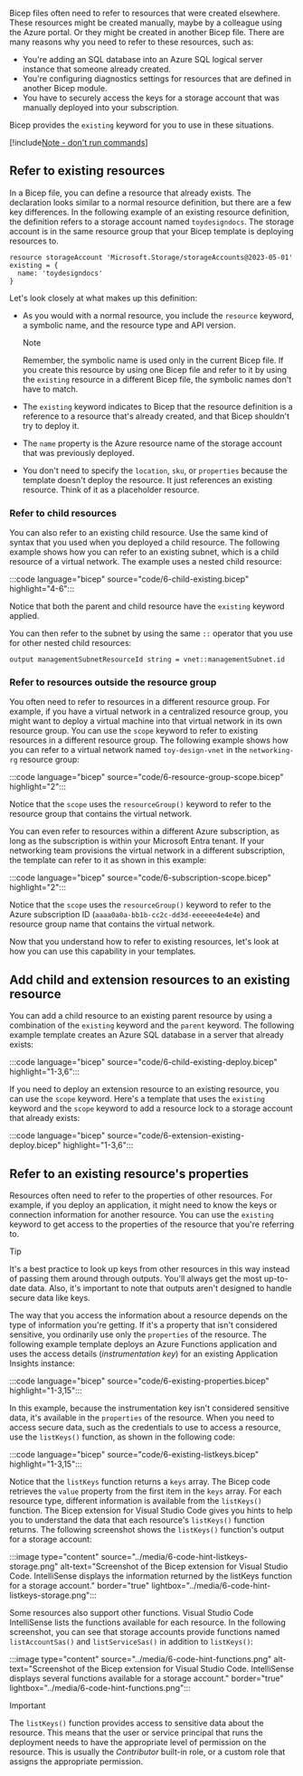 Bicep files often need to refer to resources that were created elsewhere. These resources might be created manually, maybe by a colleague using the Azure portal. Or they might be created in another Bicep file. There are many reasons why you need to refer to these resources, such as:

- You're adding an SQL database into an Azure SQL logical server instance that someone already created.
- You're configuring diagnostics settings for resources that are defined in another Bicep module.
- You have to securely access the keys for a storage account that was manually deployed into your subscription.

Bicep provides the `existing` keyword for you to use in these situations.

[!include[Note - don't run commands](../../../includes/dont-run-commands.md)]

## Refer to existing resources

In a Bicep file, you can define a resource that already exists. The declaration looks similar to a normal resource definition, but there are a few key differences. In the following example of an existing resource definition, the definition refers to a storage account named `toydesigndocs`. The storage account is in the same resource group that your Bicep template is deploying resources to.

```bicep
resource storageAccount 'Microsoft.Storage/storageAccounts@2023-05-01' existing = {
  name: 'toydesigndocs'
}
```

Let's look closely at what makes up this definition:

- As you would with a normal resource, you include the `resource` keyword, a symbolic name, and the resource type and API version.
  
  > [!NOTE]
  > Remember, the symbolic name is used only in the current Bicep file. If you create this resource by using one Bicep file and refer to it by using the `existing` resource in a different Bicep file, the symbolic names don't have to match.

- The `existing` keyword indicates to Bicep that the resource definition is a reference to a resource that's already created, and that Bicep shouldn't try to deploy it.
- The `name` property is the Azure resource name of the storage account that was previously deployed.
- You don't need to specify the `location`, `sku`, or `properties` because the template doesn't deploy the resource. It just references an existing resource. Think of it as a placeholder resource.

### Refer to child resources

You can also refer to an existing child resource. Use the same kind of syntax that you used when you deployed a child resource. The following example shows how you can refer to an existing subnet, which is a child resource of a virtual network. The example uses a nested child resource:

:::code language="bicep" source="code/6-child-existing.bicep" highlight="4-6":::

Notice that both the parent and child resource have the `existing` keyword applied.

You can then refer to the subnet by using the same `::` operator that you use for other nested child resources:

```bicep
output managementSubnetResourceId string = vnet::managementSubnet.id
```

### Refer to resources outside the resource group

You often need to refer to resources in a different resource group. For example, if you have a virtual network in a centralized resource group, you might want to deploy a virtual machine into that virtual network in its own resource group. You can use the `scope` keyword to refer to existing resources in a different resource group. The following example shows how you can refer to a virtual network named `toy-design-vnet` in the `networking-rg` resource group:

:::code language="bicep" source="code/6-resource-group-scope.bicep" highlight="2":::

Notice that the `scope` uses the `resourceGroup()` keyword to refer to the resource group that contains the virtual network.

You can even refer to resources within a different Azure subscription, as long as the subscription is within your Microsoft Entra tenant. If your networking team provisions the virtual network in a different subscription, the template can refer to it as shown in this example:

:::code language="bicep" source="code/6-subscription-scope.bicep" highlight="2":::

Notice that the `scope` uses the `resourceGroup()` keyword to refer to the Azure subscription ID (`aaaa0a0a-bb1b-cc2c-dd3d-eeeeee4e4e4e`) and resource group name that contains the virtual network.

Now that you understand how to refer to existing resources, let's look at how you can use this capability in your templates.

## Add child and extension resources to an existing resource

You can add a child resource to an existing parent resource by using a combination of the `existing` keyword and the `parent` keyword. The following example template creates an Azure SQL database in a server that already exists:

:::code language="bicep" source="code/6-child-existing-deploy.bicep" highlight="1-3,6":::

If you need to deploy an extension resource to an existing resource, you can use the `scope` keyword. Here's a template that uses the `existing` keyword and the `scope` keyword to add a resource lock to a storage account that already exists:

:::code language="bicep" source="code/6-extension-existing-deploy.bicep" highlight="1-3,6":::

## Refer to an existing resource's properties

Resources often need to refer to the properties of other resources. For example, if you deploy an application, it might need to know the keys or connection information for another resource. You can use the `existing` keyword to get access to the properties of the resource that you're referring to.

> [!TIP]
> It's a best practice to look up keys from other resources in this way instead of passing them around through outputs. You'll always get the most up-to-date data. Also, it's important to note that outputs aren't designed to handle secure data like keys.

The way that you access the information about a resource depends on the type of information you're getting. If it's a property that isn't considered sensitive, you ordinarily use only the `properties` of the resource. The following example template deploys an Azure Functions application and uses the access details (*instrumentation key*) for an existing Application Insights instance:

:::code language="bicep" source="code/6-existing-properties.bicep" highlight="1-3,15":::

In this example, because the instrumentation key isn't considered sensitive data, it's available in the `properties` of the resource. When you need to access secure data, such as the credentials to use to access a resource, use the `listKeys()` function, as shown in the following code:

:::code language="bicep" source="code/6-existing-listkeys.bicep" highlight="1-3,15":::

Notice that the `listKeys` function returns a `keys` array. The Bicep code retrieves the `value` property from the first item in the `keys` array. For each resource type, different information is available from the `listKeys()` function. The Bicep extension for Visual Studio Code gives you hints to help you to understand the data that each resource's `listKeys()` function returns. The following screenshot shows the `listKeys()` function's output for a storage account:

:::image type="content" source="../media/6-code-hint-listkeys-storage.png" alt-text="Screenshot of the Bicep extension for Visual Studio Code. IntelliSense displays the information returned by the listKeys function for a storage account." border="true" lightbox="../media/6-code-hint-listkeys-storage.png":::

Some resources also support other functions. Visual Studio Code IntelliSense lists the functions available for each resource. In the following screenshot, you can see that storage accounts provide functions named `listAccountSas()` and `listServiceSas()` in addition to `listKeys()`:

:::image type="content" source="../media/6-code-hint-functions.png" alt-text="Screenshot of the Bicep extension for Visual Studio Code. IntelliSense displays several functions available for a storage account." border="true" lightbox="../media/6-code-hint-functions.png":::

> [!IMPORTANT]
> The `listKeys()` function provides access to sensitive data about the resource. This means that the user or service principal that runs the deployment needs to have the appropriate level of permission on the resource. This is usually the *Contributor* built-in role, or a custom role that assigns the appropriate permission.
